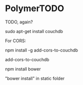 # PolymerTODO
TODO, again?

sudo apt-get install couchdb

For CORS:

npm install -g add-cors-to-couchdb

add-cors-to-couchdb

npm install bower

"bower install" in static folder
